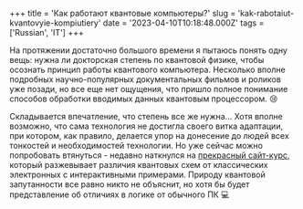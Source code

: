+++
title = 'Как работают квантовые компьютеры?'
slug = 'kak-rabotaiut-kvantovyie-kompiutiery'
date = '2023-04-10T10:18:48.000Z'
tags = ['Russian', 'IT']
+++

На протяжении достаточно большого времени я пытаюсь понять одну вещь: нужна ли докторская степень по квантовой физике, чтобы осознать принцип работы квантового компьютера. Несколько вполне подробных научно-популярных документальных фильмов и роликов уже позади, но все еще нет ощущения, что пришло полное понимание способов обработки вводимых данных квантовым процессором. 😢

Складывается впечатление, что степень все же нужна... Хотя вполне возможно, что сама технология не достигла своего витка адаптации, при котором, как правило, делается упор на донесение до людей всех тонкостей и необходимостей технологии. Но уже сейчас можно попробовать втянуться - недавно наткнулся на [прекрасный сайт-курс](https://academy.meetiqm.com/curriculum/index.html), который разжевывает различия квантовых схем от классических электронных с интерактивными примерами. Природу квантовой запутанности все равно никто не объяснит, но хотя бы будет представление об отличиях в логике от обычного ПК 💻
